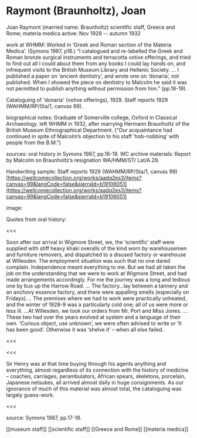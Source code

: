 # Raymont \(Braunholtz\), Joan

Joan Raymont \(married name: Braunholtz\) scientific staff, Greece and Rome; materia medica active: Nov 1928 -- autumn 1932

work at WHMM: Worked in ‘Greek and Roman section of the Materia Medica’. \(Symons 1987, p16.\) “I catalogued and re-labelled the Greek and Roman bronze surgical instruments and terracotta votive offerings, and tried to find out all I could about them from any books I could lay hands on, and infrequent visits to the British Museum Library and Hellenic Society. … I published a paper on ‘ancient dentistry’, and wrote one on ‘donaria’, not published. When I showed the piece on dentistry to Malcolm he said it was not permitted to publish anything without permission from him.” \(pp.18-19\).

Cataloguing of 'donaria' \(votive offerings\), 1929. Staff reports 1929 \(WAHMM/RP/Sta/1, canvas 99\).

biographical notes: Graduate of Somerville college, Oxford in Classical Archaeology. left WHMM in 1932, after marrying Hermann Braunholtz of the British Museum Ethnographical Department. \(“Our acquaintance had continued in spite of Malcolm’s objection to his staff ‘hob-nobbing’ with people from the B.M.”\)

sources: oral history in Symons 1987, pp.16-19. WC archive materials: Report by Malcolm on Braunholtz’s resignation WA/HMM/ST/ Lat/A.29.

Handwriting sample: Staff reports 1929 \(WAHMM/RP/Sta/1, canvas 99\) [https://wellcomecollection.org/works/aadq2es3/items?canvas=99&langCode=false&sierraId=b19106051](https://wellcomecollection.org/works/aadq2es3/items?canvas=99&langCode=false&sierraId=b19106051)

image:

Quotes from oral history:

&lt;&lt;&lt;

Soon after our arrival in Wigmore Street, we, the ‘scientific’ staff were supplied with stiff heavy khaki overalls of the kind worn by warehousemen and furniture removers, and dispatched to a disused factory or warehouse at Willesden. The employment situation was such that no one dared complain. Independence meant everything to me. But we had all taken the job on the understanding that we were to work at Wigmore Street, and had made arrangements accordingly. For me the journey was a long and tedious one by bus up the Harrow Road. … The factory…lay between a tannery and an anchovy essence factory, and there were appalling smells \(especially on Fridays\). .. The premises where we had to work were practically unheated, and the winter of 1928-9 was a particularly cold one; all of us were more or less ill. …At Willesden, we took our orders from Mr. Port and Miss Jones. … These two had over the years evolved at system and a language of their own. ‘Curious object, use unknown’, we were often advised to write or ‘It has been good’. Otherwise it was ‘shelve it’ – when all else failed.

&lt;&lt;&lt;

&lt;&lt;&lt;

Sir Henry was at that time buying through his agents anything and everything, almost regardless of its connection with the history of medicine – coaches, carriages, perambulators, African spears, skeletons, porcelain, Japanese netsukes, all arrived almost daily in huge consignments. As our ignorance of much of this material was almost total, the cataloguing was largely guess-work.

&lt;&lt;&lt;

source: Symons 1987, pp.17-18.

\[\[museum staff\]\] \[\[scientific staff\]\] \[\[Greece and Rome\]\] \[\[materia medica\]\]

